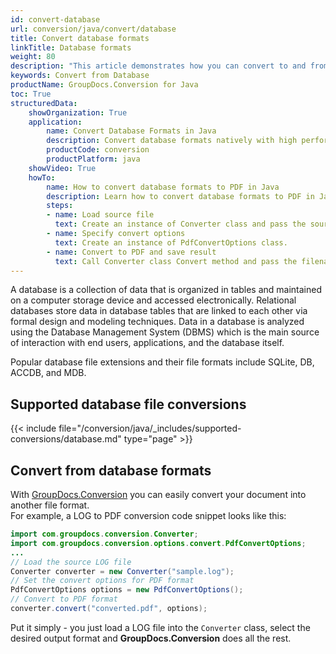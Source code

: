 ```yaml
---
id: convert-database
url: conversion/java/convert/database
title: Convert database formats
linkTitle: Database formats
weight: 80
description: "This article demonstrates how you can convert to and from database formats with GroupDocs.Conversion for Java."
keywords: Convert from Database
productName: GroupDocs.Conversion for Java
toc: True
structuredData:
    showOrganization: True
    application:    
        name: Convert Database Formats in Java    
        description: Convert database formats natively with high performance using Java language and GroupDocs.Conversion for Java APIs
        productCode: conversion
        productPlatform: java 
    showVideo: True
    howTo:
        name: How to convert database formats to PDF in Java 
        description: Learn how to convert database formats to PDF in Java step by step
        steps:
        - name: Load source file 
          text: Create an instance of Converter class and pass the source file path as a constructor parameter. You may specify absolute or relative file paths as per your requirements. 
        - name: Specify convert options 
          text: Create an instance of PdfConvertOptions class.
        - name: Convert to PDF and save result 
          text: Call Converter class Convert method and pass the filename for the converted PDF file and the PdfConvertOptions object from the previous step as parameters.
---
```

A database is a collection of data that is organized in tables and maintained on a computer storage device and accessed electronically. Relational databases store data in database tables that are linked to each other via formal design and modeling techniques. Data in a database is analyzed using the Database Management System (DBMS) which is the main source of interaction with end users, applications, and the database itself.

Popular database file extensions and their file formats include SQLite, DB, ACCDB, and MDB.

## Supported database file conversions

{{< include file="/conversion/java/_includes/supported-conversions/database.md" type="page" >}}

## Convert from database formats

With [GroupDocs.Conversion](https://products.groupdocs.com/conversion/java) you can easily convert your document into another file format.  
For example, a LOG to PDF conversion code snippet looks like this:

```java
import com.groupdocs.conversion.Converter;
import com.groupdocs.conversion.options.convert.PdfConvertOptions;
...
// Load the source LOG file
Converter converter = new Converter("sample.log");
// Set the convert options for PDF format
PdfConvertOptions options = new PdfConvertOptions();
// Convert to PDF format
converter.convert("converted.pdf", options);
```

Put it simply - you just load a LOG file into the `Converter` class, select the desired output format and **GroupDocs.Conversion** does all the rest. 